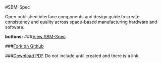 #SBM-Spec

Open published interface components and design guide to create consistency and quality across space-based manufacturing hardware and software.

**buttons:**
###[View SBM-Spec](http://sbmspec.com/home)

###[Fork on Github](http://github.com/AlcesBull/SBM-spec)

###[Download PDF](http://sbmspec.com/home)
Do not include until created and there is a link.
